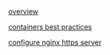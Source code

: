 [overview](https://medium.com/swlh/wordpress-deployment-with-nginx-php-fpm-and-mariadb-using-docker-compose-55f59e5c1a)

[containers best practices](https://cloud.google.com/architecture/best-practices-for-building-containers)

[configure nginx https server](https://nginx.org/en/docs/http/configuring_https_servers.html)
